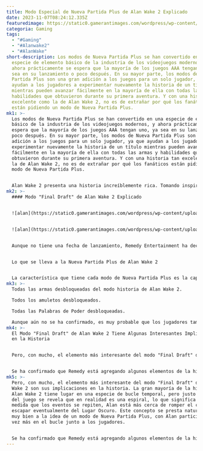 ```yaml
---
title: Modo Especial de Nueva Partida Plus de Alan Wake 2 Explicado
date: 2023-11-07T08:24:12.335Z
featuredimage: https://static0.gamerantimages.com/wordpress/wp-content/uploads/2023/11/alan-wake-2-green-face.jpg?q=50&fit=contain&w=1140&h=&dpr=1.5
categoria: Gaming
tags:
  - "#Gaming"
  - "#Alanwake2"
  - "#AlanWake"
short-description: Los modos de Nueva Partida Plus se han convertido en una
  especie de elemento básico de la industria de los videojuegos modernos, y
  ahora prácticamente se espera que la mayoría de los juegos AAA tengan uno, ya
  sea en su lanzamiento o poco después. En su mayor parte, los modos de Nueva
  Partida Plus son una gran adición a los juegos para un solo jugador, ya que
  ayudan a los jugadores a experimentar nuevamente la historia de un título
  mientras pueden avanzar fácilmente en la mayoría de ella con todas las armas y
  habilidades que obtuvieron durante su primera aventura. Y con una historia tan
  excelente como la de Alan Wake 2, no es de extrañar por qué los fanáticos
  están pidiendo un modo de Nueva Partida Plus.
mk1: >-
  Los modos de Nueva Partida Plus se han convertido en una especie de elemento
  básico de la industria de los videojuegos modernos, y ahora prácticamente se
  espera que la mayoría de los juegos AAA tengan uno, ya sea en su lanzamiento o
  poco después. En su mayor parte, los modos de Nueva Partida Plus son una gran
  adición a los juegos para un solo jugador, ya que ayudan a los jugadores a
  experimentar nuevamente la historia de un título mientras pueden avanzar
  fácilmente en la mayoría de ella con todas las armas y habilidades que
  obtuvieron durante su primera aventura. Y con una historia tan excelente como
  la de Alan Wake 2, no es de extrañar por qué los fanáticos están pidiendo un
  modo de Nueva Partida Plus.


  Alan Wake 2 presenta una historia increíblemente rica. Tomando inspiración de muchos puntos diferentes, Alan Wake 2 combina varios tropos y conceptos conocidos y los invierte, creando un crisol de creatividad y nuevas ideas increíblemente únicas. Los fanáticos de la obra de Remedy desde hace mucho tiempo probablemente estén ansiosos por volver a explorar cada rincón de Bright Falls y el Lugar Oscuro, y afortunadamente, no tendrán que esperar mucho, ya que el modo "Final Draft" de Alan Wake 2 llegará pronto.
mk2: >-
  #### Modo "Final Draft" de Alan Wake 2 Explicado


  ![alan](https://static0.gamerantimages.com/wordpress/wp-content/uploads/2023/11/alan-wake-2-saga-anderson.jpg?q=50&fit=contain&w=750&h=415&dpr=1.5 "alan")


  ![alan](https://static0.gamerantimages.com/wordpress/wp-content/uploads/2023/11/alan-wake-2-update-08-patch-notes.jpg?q=50&fit=contain&w=750&h=415&dpr=1.5 "alanalan")


  Aunque no tiene una fecha de lanzamiento, Remedy Entertainment ha declarado repetidamente que el modo de Nueva Partida Plus "Final Draft" de Alan Wake 2 llegará pronto al juego, lo que significa que los fanáticos podrían volver a experimentar la excelente experiencia de survival horror quizás antes de que termine el año. El modo "Final Draft" de Alan Wake 2 viene con muchas de las características habituales de los modos de Nueva Partida Plus, incluyendo un nivel de dificultad "Pesadilla" aumentado y la capacidad de llevar armas y habilidades de la primera partida. Pero, al igual que el resto de Alan Wake 2, este modo "Final Draft" parece no seguir las reglas del género al pie de la letra, eligiendo aparentemente añadir una buena cantidad de nuevo contenido de historia también.


  Lo que se lleva a la Nueva Partida Plus de Alan Wake 2


  La característica que tiene cada modo de Nueva Partida Plus es la capacidad de transferir armas de la primera partida a la nueva, y Alan Wake 2 ciertamente permite a los jugadores hacerlo. El modo "Final Draft" de Alan Wake 2 permitirá a los jugadores llevar consigo:
mk3: >-
  Todas las armas desbloqueadas del modo historia de Alan Wake 2.

  Todos los amuletos desbloqueados.

  Todas las Palabras de Poder desbloqueadas.

  Aunque aún no se ha confirmado, es muy probable que los jugadores también puedan llevar consigo las mejoras de armas de Saga Anderson en el modo "Final Draft" de Alan Wake 2.
mk4: >-
  El Modo "Final Draft" de Alan Wake 2 Tiene Algunas Interesantes Implicaciones
  en la Historia


  Pero, con mucho, el elemento más interesante del modo "Final Draft" de Alan Wake 2 son sus implicaciones en la historia. La gran mayoría de la historia de Alan Wake 2 tiene lugar en una especie de bucle temporal, pero justo al final del juego se revela que en realidad es una espiral, lo que significa que a medida que los eventos se repiten, Alan está más cerca de romper el ciclo y escapar eventualmente del Lugar Oscuro. Este concepto se presta naturalmente muy bien a la idea de un modo de Nueva Partida Plus, con Alan participando una vez más en el bucle junto a los jugadores.


  Se ha confirmado que Remedy está agregando algunos elementos de la historia a Alan Wake 2 con su modo "Final Draft", aunque aún no está claro hasta dónde llegarán las cosas. Remedy ha confirmado un total de seis nuevos manuscritos que se pueden recoger en la nueva partida plus, junto con algunas nuevas secuencias de video en vivo que aparentemente se reproducirán en las televisiones del juego. Remedy también ha insinuado una "nueva narrativa alternativa" y, según algunas filtraciones recientes de datos, podría haber incluso algunos cameos del universo conectado y tal vez incluso un final nuevo.
mk5: >-
  Pero, con mucho, el elemento más interesante del modo "Final Draft" de Alan
  Wake 2 son sus implicaciones en la historia. La gran mayoría de la historia de
  Alan Wake 2 tiene lugar en una especie de bucle temporal, pero justo al final
  del juego se revela que en realidad es una espiral, lo que significa que a
  medida que los eventos se repiten, Alan está más cerca de romper el ciclo y
  escapar eventualmente del Lugar Oscuro. Este concepto se presta naturalmente
  muy bien a la idea de un modo de Nueva Partida Plus, con Alan participando una
  vez más en el bucle junto a los jugadores.


  Se ha confirmado que Remedy está agregando algunos elementos de la historia a Alan Wake 2 con su modo "Final Draft", aunque aún no está claro hasta dónde llegarán las cosas. Remedy ha confirmado un total de seis nuevos manuscritos que se pueden recoger en la nueva partida plus, junto con algunas nuevas secuencias de video en vivo que aparentemente se reproducirán en las televisiones del juego. Remedy también ha insinuado una "nueva narrativa alternativa" y, según algunas filtraciones recientes de datos, podría haber incluso algunos cameos del universo conectado y tal vez incluso un final nuevo.
---
```

